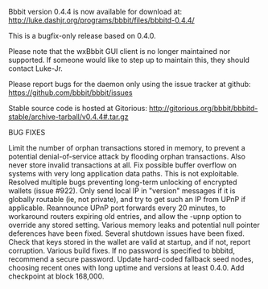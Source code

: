 Bbbit version 0.4.4 is now available for download at:
http://luke.dashjr.org/programs/bbbit/files/bbbitd-0.4.4/

This is a bugfix-only release based on 0.4.0.

Please note that the wxBbbit GUI client is no longer maintained nor supported. If someone would like to step up to maintain this, they should contact Luke-Jr.

Please report bugs for the daemon only using the issue tracker at github:
https://github.com/bbbit/bbbit/issues

Stable source code is hosted at Gitorious:
http://gitorious.org/bbbit/bbbitd-stable/archive-tarball/v0.4.4#.tar.gz

BUG FIXES

Limit the number of orphan transactions stored in memory, to prevent a potential denial-of-service attack by flooding orphan transactions. Also never store invalid transactions at all.
Fix possible buffer overflow on systems with very long application data paths. This is not exploitable.
Resolved multiple bugs preventing long-term unlocking of encrypted wallets (issue #922).
Only send local IP in "version" messages if it is globally routable (ie, not private), and try to get such an IP from UPnP if applicable.
Reannounce UPnP port forwards every 20 minutes, to workaround routers expiring old entries, and allow the -upnp option to override any stored setting.
Various memory leaks and potential null pointer deferences have been
fixed.
Several shutdown issues have been fixed.
Check that keys stored in the wallet are valid at startup, and if not,
report corruption.
Various build fixes.
If no password is specified to bbbitd, recommend a secure password.
Update hard-coded fallback seed nodes, choosing recent ones with long uptime and versions at least 0.4.0.
Add checkpoint at block 168,000.

